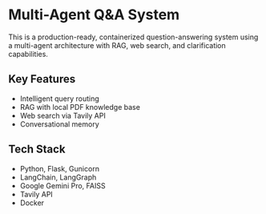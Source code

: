 # Multi-Agent Q&A System

This is a production-ready, containerized question-answering system using a multi-agent architecture with RAG, web search, and clarification capabilities.

## Key Features
- Intelligent query routing
- RAG with local PDF knowledge base
- Web search via Tavily API
- Conversational memory

## Tech Stack
- Python, Flask, Gunicorn
- LangChain, LangGraph
- Google Gemini Pro, FAISS
- Tavily API
- Docker